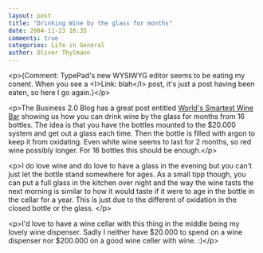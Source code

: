```yaml
---
layout: post
title: "Drinking Wine by the glass for months"
date: 2004-11-23 16:35
comments: true
categories: Life in General
author: Oliver Thylmann
---
```



&lt;p&gt;(Comment: TypePad's new WYSIWYG editor seems to be eating my conent. When you see a &lt;I&gt;Link: blah&lt;/I&gt; post, it's just a post having been eaten, so here I go again.)&lt;/p&gt;

&lt;p&gt;The Business 2.0 Blog has a great post entitled [World's Smartest Wine Bar](http://business2.blogs.com/business2blog/2004/11/worlds_smartest.html) showing us how you can drink wine by the glass for months from 16 bottles. The idea is that you have the bottles mounted to the $20.000 system and get out a glass each time. Then the bottle is filled with argon to keep it from oxidating. Even white wine seems to last for 2 months, so red wine possibly longer. For 16 bottles this should be enough.&lt;/p&gt;

&lt;p&gt;I do love wine and do love to have a glass in the evening but you can't just let the bottle stand somewhere for ages. As a small tipp though, you can put a full glass in the kitchen over night and the way the wine tasts the next morning is similar to how it would taste if it were to age in the bottle in the cellar for a year. This is just due to the different of oxidation in the closed bottle or the glass. &lt;/p&gt;

&lt;p&gt;I'd love to have a wine cellar with this thing in the middle being my lovely wine dispenser. Sadly I neither have $20.000 to spend on a wine dispenser nor $200.000 on a good wine celler with wine. :)&lt;/p&gt;


